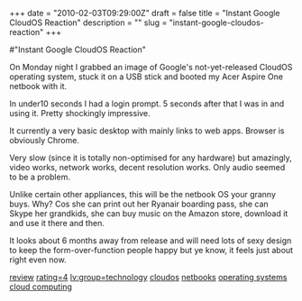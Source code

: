 +++
date = "2010-02-03T09:29:00Z"
draft = false
title = "Instant Google CloudOS Reaction"
description = ""
slug = "instant-google-cloudos-reaction"
+++

#"Instant Google CloudOS Reaction"


 <p>On Monday night I grabbed an image of Google's not-yet-released CloudOS operating system, stuck it on a USB stick and booted my Acer Aspire One netbook with it. <p />In under10 seconds I had a login prompt. 5 seconds after that I was in and using it. Pretty shockingly impressive.<p /> It currently a very basic desktop with mainly links to web apps. Browser is obviously Chrome.<p />Very slow (since it is totally non-optimised for any hardware) but amazingly, video works, network works, decent resolution works. Only audio seemed to be a problem.<p /> Unlike certain other appliances, this will be the netbook OS your granny buys. Why? Cos she can print out her Ryanair boarding pass, she can Skype her grandkids, she can buy music on the Amazon store, download it and use it there and then. <p /> It looks about 6 months away from release and will need lots of sexy design to keep the form-over-function people happy but ye know, it feels just about right even now.</p>
<p><a href="http://www.loudervoice.com/tags/review" rel="tag">review</a> <a href="http://www.loudervoice.com/tags/rating=4" rel="tag">rating=4</a> <a href="http://www.loudervoice.com/tags/lv:group=technology" rel="tag">lv:group=technology</a> <a href="http://www.loudervoice.com/tags/cloudos" rel="tag">cloudos</a> <a href="http://www.loudervoice.com/tags/netbooks" rel="tag">netbooks</a> <a href="http://www.loudervoice.com/tags/operating+systems" rel="tag">operating systems</a> <a href="http://www.loudervoice.com/tags/cloud+computing" rel="tag">cloud computing</a></p>
 